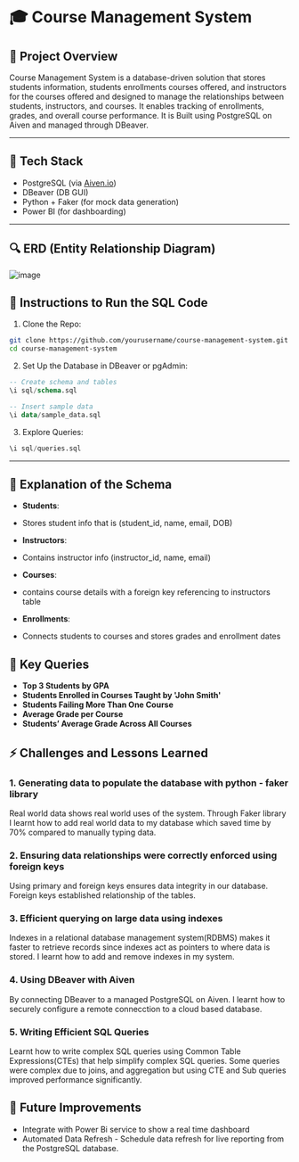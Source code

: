 # 🎓 Course Management System

## 📓 Project Overview

Course Management System is a database-driven solution that stores students information, students enrollments courses offered, and instructors for the courses offered and designed to manage the relationships between students, instructors, and courses. It enables tracking of enrollments, grades, and overall course performance. It is Built using PostgreSQL on Aiven and managed through DBeaver.

---

## 🔧 Tech Stack

* PostgreSQL (via [Aiven.io](https://aiven.io/))
* DBeaver (DB GUI)
* Python + Faker (for mock data generation)
* Power BI (for dashboarding)

---

## 🔍 ERD (Entity Relationship Diagram)

![image](https://github.com/user-attachments/assets/f1eb121a-4945-42d4-a7a4-c09b45fcfab3)


## 📂 Instructions to Run the SQL Code

1. Clone the Repo:

```bash
git clone https://github.com/yourusername/course-management-system.git
cd course-management-system
```

2. Set Up the Database in DBeaver or pgAdmin:

```sql
-- Create schema and tables
\i sql/schema.sql

-- Insert sample data
\i data/sample_data.sql
```

3. Explore Queries:

```sql
\i sql/queries.sql
```

---

## 📄 Explanation of the Schema

* **Students**:
- Stores student info that is (student_id, name, email, DOB)
  
* **Instructors**:
- Contains instructor info (instructor_id, name, email)
  
* **Courses**:  
- contains course details with a foreign key referencing to instructors table
  
* **Enrollments**:  
- Connects students to courses and stores grades and enrollment dates

## 🔢 Key Queries

* **Top 3 Students by GPA**
* **Students Enrolled in Courses Taught by 'John Smith'**
* **Students Failing More Than One Course**
* **Average Grade per Course**
* **Students’ Average Grade Across All Courses**


## ⚡ Challenges and Lessons Learned

### 1. Generating data to populate the database with python - faker library
Real world data shows real world uses of the system. Through Faker library I learnt how to add real world data to my database which saved time by 70% compared to manually typing data.

### 2. Ensuring data relationships were correctly enforced using foreign keys
Using primary and foreign keys ensures data integrity in our database. Foreign keys established relationship of the tables.

### 3. Efficient querying on large data using indexes
Indexes in a relational database management system(RDBMS) makes it faster to retrieve records since indexes act as pointers to where data is stored. I learnt how to add and remove indexes in my system.

### 4. Using DBeaver with Aiven
By connecting DBeaver to a managed PostgreSQL on Aiven. I learnt how to securely configure a remote connecction to a cloud based database.

### 5. Writing Efficient SQL Queries
Learnt how to write complex SQL queries using Common Table Expressions(CTEs) that help simplify complex SQL queries. Some queries were complex due to joins, and aggregation but using CTE and Sub queries improved performance significantly.

## 🚀 Future Improvements
- Integrate with Power Bi service to show a real time dashboard
- Automated Data Refresh - Schedule data refresh for live reporting from the PostgreSQL database.

